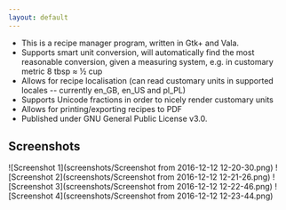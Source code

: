 ```yaml
---
layout: default
---
```


- This is a recipe manager program, written in Gtk+ and Vala.
- Supports smart unit conversion, will automatically find the most reasonable conversion, given a measuring system, e.g. in customary metric 8 tbsp ≈ ½ cup
- Allows for recipe localisation (can read customary units in supported locales -- currently en_GB, en_US and pl_PL)
- Supports Unicode fractions in order to nicely render customary units
- Allows for printing/exporting recipes to PDF
- Published under GNU General Public License v3.0.

## Screenshots

![Screenshot 1](screenshots/Screenshot from 2016-12-12 12-20-30.png)
![Screenshot 2](screenshots/Screenshot from 2016-12-12 12-21-26.png)
![Screenshot 3](screenshots/Screenshot from 2016-12-12 12-22-46.png)
![Screenshot 4](screenshots/Screenshot from 2016-12-12 12-23-44.png)
